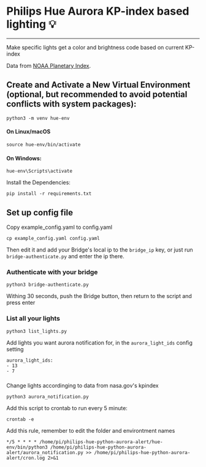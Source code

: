 # Philips Hue Aurora KP-index based lighting 💡

---

Make specific lights get a color and brightness code based on current KP-index

Data from [NOAA Planetary Index](https://www.swpc.noaa.gov/products/planetary-k-index).

## Create and Activate a New Virtual Environment (optional, but recommended to avoid potential conflicts with system packages):

    python3 -m venv hue-env

#### On Linux/macOS
    source hue-env/bin/activate  
#### On Windows:

    hue-env\Scripts\activate

Install the Dependencies:

    pip install -r requirements.txt

## Set up config file

Copy example_config.yaml to config.yaml

    cp example_config.yaml config.yaml

Then edit it and add your Bridge's local ip to the `bridge_ip` key, or just run `bridge-authenticate.py` and enter the ip there.

### Authenticate with your bridge

    python3 bridge-authenticate.py

Withing 30 seconds, push the Bridge button, then return to the script and press enter

### List all your lights

    python3 list_lights.py

Add lights you want aurora notification for, in the `aurora_light_ids` config setting

    aurora_light_ids:
    - 13
    - 7

### 

Change lights accordinging to data from nasa.gov's kpindex

    python3 aurora_notification.py

Add this script to crontab to run every 5 minute:

    crontab -e

Add this rule, remember to edit the folder and environtment names

    */5 * * * * /home/pi/philips-hue-python-aurora-alert/hue-env/bin/python3 /home/pi/philips-hue-python-aurora-alert/aurora_notification.py >> /home/pi/philips-hue-python-aurora-alert/cron.log 2>&1

